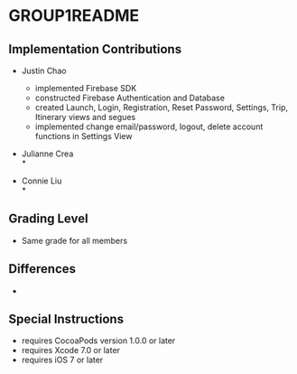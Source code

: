 # GROUP1README     
 
## Implementation Contributions  
  - Justin Chao     
    * implemented Firebase SDK
    * constructed Firebase Authentication and Database
    * created Launch, Login, Registration, Reset Password, Settings, Trip, Itinerary views and segues     
    * implemented change email/password, logout, delete account functions in Settings View    


  - Julianne Crea   
    *   


  - Connie Liu   
    *   


## Grading Level   
  - Same grade for all members  


## Differences  
  -  

## Special Instructions   
  - requires CocoaPods version 1.0.0 or later
  - requires Xcode 7.0 or later
  - requires iOS 7 or later
